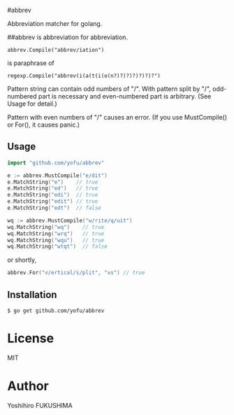 #abbrev

Abbreviation matcher for golang.

##abbrev is abbreviation for abbreviation.

```
abbrev.Compile("abbrev/iation")
```
is paraphrase of
```
regexp.Compile("abbrev(i(a(t(i(o(n?)?)?)?)?)?)?")
```

Pattern string can contain odd numbers of "/".
With pattern split by "/", 
odd-numbered part is necessary
and even-numbered part is arbitrary.
(See Usage for detail.)

Pattern with even numbers of "/" causes an error.
(If you use MustCompile() or For(), it causes panic.)

## Usage
```go
import "github.com/yofu/abbrev"

e := abbrev.MustCompile("e/dit")
e.MatchString("e")    // true
e.MatchString("ed")   // true
e.MatchString("edi")  // true
e.MatchString("edit") // true
e.MatchString("edt")  // false

wq := abbrev.MustCompile("w/rite/q/uit")
wq.MatchString("wq")    // true
wq.MatchString("wrq")   // true
wq.MatchString("wqu")   // true
wq.MatchString("wtqt")  // false
```

or shortly, 
```go
abbrev.For("v/ertical/s/plit", "vs") // true
```

## Installation

```
$ go get github.com/yofu/abbrev
```

# License

MIT

# Author

Yoshihiro FUKUSHIMA
